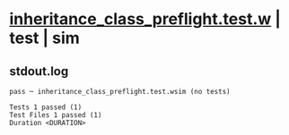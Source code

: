 # [inheritance_class_preflight.test.w](../../../../../examples/tests/valid/inheritance_class_preflight.test.w) | test | sim

## stdout.log
```log
pass ─ inheritance_class_preflight.test.wsim (no tests)
 
Tests 1 passed (1)
Test Files 1 passed (1)
Duration <DURATION>
```

